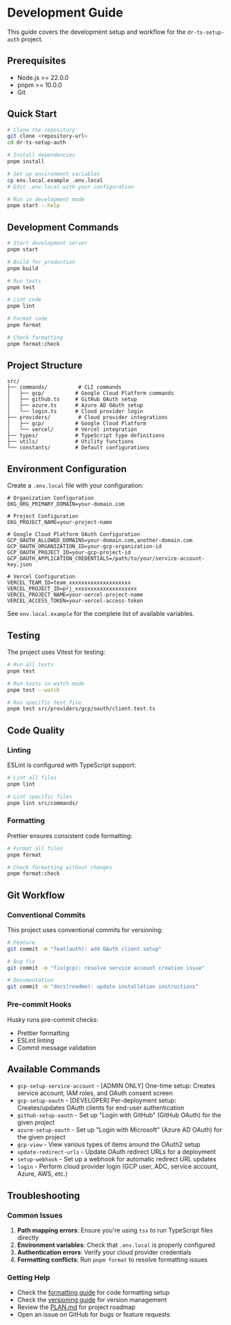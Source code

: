 # Development Guide

This guide covers the development setup and workflow for the `dr-ts-setup-auth`
project.

## Prerequisites

- Node.js >= 22.0.0
- pnpm >= 10.0.0
- Git

## Quick Start

```bash
# Clone the repository
git clone <repository-url>
cd dr-ts-setup-auth

# Install dependencies
pnpm install

# Set up environment variables
cp env.local.example .env.local
# Edit .env.local with your configuration

# Run in development mode
pnpm start --help
```

## Development Commands

```bash
# Start development server
pnpm start

# Build for production
pnpm build

# Run tests
pnpm test

# Lint code
pnpm lint

# Format code
pnpm format

# Check formatting
pnpm format:check
```

## Project Structure

```
src/
├── commands/          # CLI commands
│   ├── gcp/          # Google Cloud Platform commands
│   ├── github.ts     # GitHub OAuth setup
│   ├── azure.ts      # Azure AD OAuth setup
│   └── login.ts      # Cloud provider login
├── providers/         # Cloud provider integrations
│   ├── gcp/          # Google Cloud Platform
│   └── vercel/       # Vercel integration
├── types/            # TypeScript type definitions
├── utils/            # Utility functions
└── constants/        # Default configurations
```

## Environment Configuration

Create a `.env.local` file with your configuration:

```env
# Organization Configuration
EKG_ORG_PRIMARY_DOMAIN=your-domain.com

# Project Configuration
EKG_PROJECT_NAME=your-project-name

# Google Cloud Platform OAuth Configuration
GCP_OAUTH_ALLOWED_DOMAINS=your-domain.com,another-domain.com
GCP_OAUTH_ORGANIZATION_ID=your-gcp-organization-id
GCP_OAUTH_PROJECT_ID=your-gcp-project-id
GCP_OAUTH_APPLICATION_CREDENTIALS=/path/to/your/service-account-key.json

# Vercel Configuration
VERCEL_TEAM_ID=team_xxxxxxxxxxxxxxxxxxxx
VERCEL_PROJECT_ID=prj_xxxxxxxxxxxxxxxxxxxx
VERCEL_PROJECT_NAME=your-vercel-project-name
VERCEL_ACCESS_TOKEN=your-vercel-access-token
```

See `env.local.example` for the complete list of available variables.

## Testing

The project uses Vitest for testing:

```bash
# Run all tests
pnpm test

# Run tests in watch mode
pnpm test --watch

# Run specific test file
pnpm test src/providers/gcp/oauth/client.test.ts
```

## Code Quality

### Linting

ESLint is configured with TypeScript support:

```bash
# Lint all files
pnpm lint

# Lint specific files
pnpm lint src/commands/
```

### Formatting

Prettier ensures consistent code formatting:

```bash
# Format all files
pnpm format

# Check formatting without changes
pnpm format:check
```

## Git Workflow

### Conventional Commits

This project uses conventional commits for versioning:

```bash
# Feature
git commit -m "feat(auth): add OAuth client setup"

# Bug fix
git commit -m "fix(gcp): resolve service account creation issue"

# Documentation
git commit -m "docs(readme): update installation instructions"
```

### Pre-commit Hooks

Husky runs pre-commit checks:

- Prettier formatting
- ESLint linting
- Commit message validation

## Available Commands

- `gcp-setup-service-account` - [ADMIN ONLY] One-time setup: Creates service
  account, IAM roles, and OAuth consent screen
- `gcp-setup-oauth` - [DEVELOPER] Per-deployment setup: Creates/updates OAuth
  clients for end-user authentication
- `github-setup-oauth` - Set up "Login with GitHub" (GitHub OAuth) for the given
  project
- `azure-setup-oauth` - Set up "Login with Microsoft" (Azure AD OAuth) for the
  given project
- `gcp-view` - View various types of items around the OAuth2 setup
- `update-redirect-urls` - Update OAuth redirect URLs for a deployment
- `setup-webhook` - Set up a webhook for automatic redirect URL updates
- `login` - Perform cloud provider login (GCP user, ADC, service account, Azure,
  AWS, etc.)

## Troubleshooting

### Common Issues

1. **Path mapping errors**: Ensure you're using `tsx` to run TypeScript files
   directly
2. **Environment variables**: Check that `.env.local` is properly configured
3. **Authentication errors**: Verify your cloud provider credentials
4. **Formatting conflicts**: Run `pnpm format` to resolve formatting issues

### Getting Help

- Check the [formatting guide](formatting.md) for code formatting setup
- Check the [versioning guide](versioning.md) for version management
- Review the [PLAN.md](../PLAN.md) for project roadmap
- Open an issue on GitHub for bugs or feature requests
